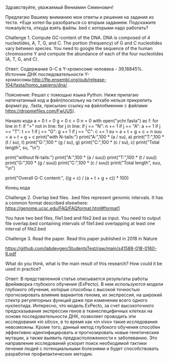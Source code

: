 Здравствуйте, уважаемый Вениамин Семенович!

Предлагаю Вашему вниманию мои ответы и решения на задания из теста.
*Еще хотел бы разобраться со вторым заданием. Подскажите пожалуйста, откуда взять файлы .bed с которыми надо работать?

Challenge 1. Compute GC-content of the DNA.
DNA is composed of 4 nucleotides, A, T, G, and C. The portion (frequency) of G and C nucleotides vary between species. You need to google the sequence of the human chromosome Y and compute the abundance of each of the four nucleotides (A, T, G, and C).

Ответ: Содержание G-C в Y-хромосоме человека - 39,18845%. Источник ДНК последовательности Y-хромосомы:http://ftp.ensembl.org/pub/release-104/fasta/homo_sapiens/dna/ .

Пояснение: Решал с помощью языка Python. Ниже прилагаю напечатанный код и файл(поскольку на гитхабе нельзя прикрепить формат.py, .fasta, присылаю ссылку на файлобменник с файлами https://dropmefiles.com/FwUU5).

Начало кода
a = 0
t = 0
g = 0
c = 0
n = 0
with open("ychr.fasta") as f:
    for line in f:
        if ">" not in line:
            for j in line:
                if j == "N":
                    n += 1
                if j == "A":
                    a += 1
                if j == "T":
                    t += 1
                if j == "G":
                    g += 1
                if j == "C":
                    c += 1
su = a + t + g + c + n
suu = a + t + g + c
print("with N-tails:")
print("A:",100 * (a / su), a)
print("T:",100 * (t / su), t)
print("G:",100 * (g / su), g)
print("C:",100 * (c / su), c)
print("Total length", su, "\n")

print("without N-tails:")
print("A:",100 * (a / suu))
print("T:",100 * (t / suu))
print("G:",100 * (g / suu))
print("C:",100 * (c / suu))
print("Total length", suu, "\n")

print("Overall G-C content:", ((g + c) / (a + t + g + c)) * 100)

Конец кода


Challenge 2. Overlap bed files.
.bed files represent genomic intervals. It has a common format described elsewhere: 
https://genome.ucsc.edu/FAQ/FAQformat.html#format1

You have two bed files, file1.bed and file2.bed as input. You need to output file overlap.bed containing intervals of file1.bed overlapping at least one interval of file2.bed


Challenge 3. Read the paper.
Read this paper published in 2018 in Nature 

https://github.com/labdevgen/StudentsTest/raw/main/s41588-018-0160-6.pdf

What do you think, what is the main result of this research? How could it be used in practice? 

Ответ: В представленной статье описывается результаты работы фреймворка глубокого обучения (ExPecto). В нем используются модели глубокого обучения, которые способны с высокой точностью прогнозировать влияние вариантов генома, их экспрессия, на широкий спектр регуляторных функций даже при изменении всего одного нуклеотида.
	Интересно, что модель ExPecto, за счет высокоточного предсказывания экспрессии генов в тканеспецифичных клетках на основе последовательности ДНК, позволяет проводить эти исследования «in silico», в то время как «in vivo» такие исследования невозможны. Кроме того, данный метод глубокого обучения способен эффективно идентифицировать и прогнозировать новые генетические мутации, а также выявить предрасположенности к заболеванию. Это направление исследований ускорит поиск необходимой тактики лечения людей с потенциальными болезнями и будет способствовать разработке профилактических методик.
